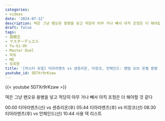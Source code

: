 ```yaml
---
categories:
- videos
date: '2024-07-12'
description: 덱은 그냥 팬오유 용병을 넣고 적당히 아무 거나 빼서 아직 조정은 더 해야할 것 같다
draft: false
tags:
- 遊戯王
- マスターデュエル
- Yu-Gi-Oh
- Master Duel
- 마듀
- MD
- 유희왕
title: '[마스터 듀얼] 티아라멘츠 vs 센츄리온, 미캉코, 언체인드: 팬텀 오브 유벨 용병 세트 채용'
youtube_id: 5D7Xr9rKzaw
---
```



{{< youtube 5D7Xr9rKzaw >}}

덱은 그냥 팬오유 용병을 넣고 적당히 아무 거나 빼서 아직 조정은 더 해야할 것 같다

00:00 티아라멘츠(선) vs 센츄리온(후)
05:44 티아라멘츠(후) vs 미캉코(선)
08:30 티아라멘츠(후) vs 언체인드(선)
10:44 사용 덱 리스트